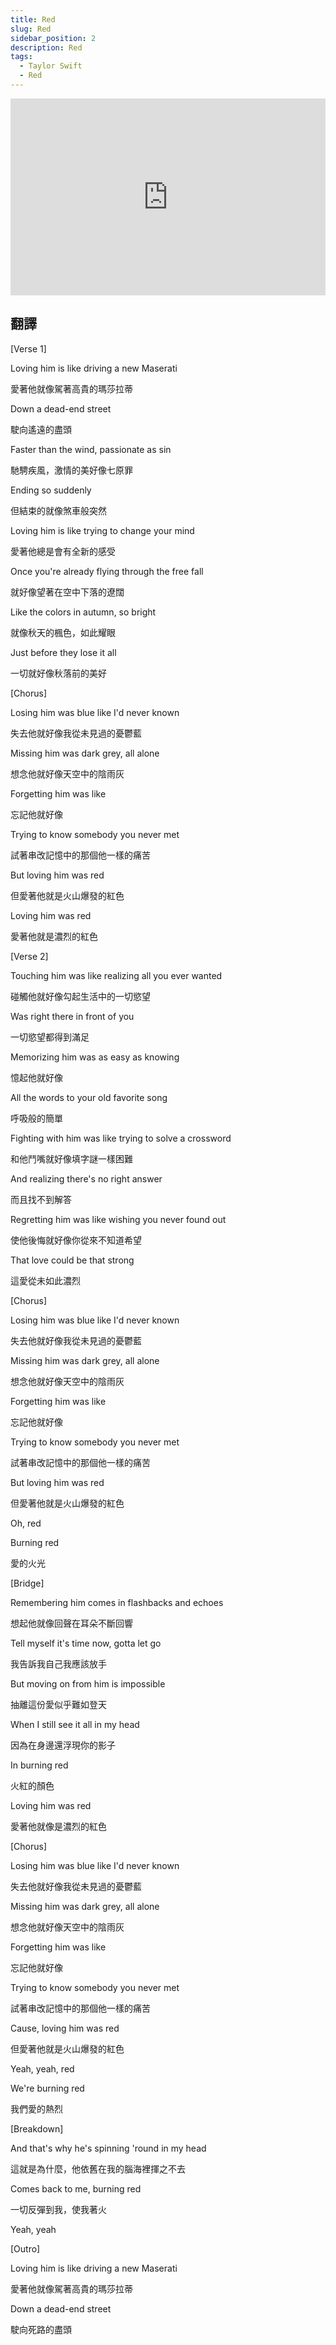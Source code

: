 ```yaml
---
title: Red
slug: Red
sidebar_position: 2
description: Red
tags:
  - Taylor Swift
  - Red
---
```


<iframe width="100%" height="315" src="https://www.youtube.com/embed/ySAT-PlKx0Q" title="YouTube video player" frameborder="0" allow="accelerometer; autoplay; clipboard-write; encrypted-media; gyroscope; picture-in-picture; web-share" allowfullscreen></iframe>


## 翻譯
[Verse 1]

Loving him is like driving a new Maserati

愛著他就像駕著高貴的瑪莎拉蒂

Down a dead-end street

駛向遙遠的盡頭

Faster than the wind, passionate as sin

馳騁疾風，激情的美好像七原罪

Ending so suddenly

但結束的就像煞車般突然

Loving him is like trying to change your mind

愛著他總是會有全新的感受

Once you're already flying through the free fall

就好像望著在空中下落的遼闊

Like the colors in autumn, so bright

就像秋天的楓色，如此耀眼

Just before they lose it all

一切就好像秋落前的美好

[Chorus]

Losing him was blue like I'd never known

失去他就好像我從未見過的憂鬱藍

Missing him was dark grey, all alone

想念他就好像天空中的陰雨灰

Forgetting him was like

忘記他就好像

Trying to know somebody you never met

試著串改記憶中的那個他一樣的痛苦

But loving him was red

但愛著他就是火山爆發的紅色

Loving him was red

愛著他就是濃烈的紅色

[Verse 2]

Touching him was like realizing all you ever wanted

碰觸他就好像勾起生活中的一切慾望

Was right there in front of you

一切慾望都得到滿足

Memorizing him was as easy as knowing

憶起他就好像

All the words to your old favorite song

呼吸般的簡單

Fighting with him was like trying to solve a crossword

和他鬥嘴就好像填字謎一樣困難

And realizing there's no right answer

而且找不到解答

Regretting him was like wishing you never found out

使他後悔就好像你從來不知道希望

That love could be that strong

這愛從未如此濃烈

[Chorus]

Losing him was blue like I'd never known

失去他就好像我從未見過的憂鬱藍

Missing him was dark grey, all alone

想念他就好像天空中的陰雨灰

Forgetting him was like

忘記他就好像

Trying to know somebody you never met

試著串改記憶中的那個他一樣的痛苦

But loving him was red

但愛著他就是火山爆發的紅色

Oh, red

Burning red

愛的火光

[Bridge]

Remembering him comes in flashbacks and echoes

想起他就像回聲在耳朵不斷回響

Tell myself it's time now, gotta let go

我告訴我自己我應該放手

But moving on from him is impossible

抽離這份愛似乎難如登天

When I still see it all in my head

因為在身邊還浮現你的影子

In burning red

火紅的顏色

Loving him was red

愛著他就像是濃烈的紅色

[Chorus]

Losing him was blue like I'd never known

失去他就好像我從未見過的憂鬱藍

Missing him was dark grey, all alone

想念他就好像天空中的陰雨灰

Forgetting him was like

忘記他就好像

Trying to know somebody you never met

試著串改記憶中的那個他一樣的痛苦

Cause, loving him was red

但愛著他就是火山爆發的紅色

Yeah, yeah, red

We're burning red

我們愛的熱烈

[Breakdown]

And that's why he's spinning 'round in my head

這就是為什麼，他依舊在我的腦海裡揮之不去

Comes back to me, burning red

一切反彈到我，使我著火

Yeah, yeah

[Outro]

Loving him is like driving a new Maserati

愛著他就像駕著高貴的瑪莎拉蒂

Down a dead-end street

駛向死路的盡頭